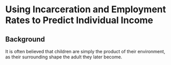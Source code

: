 # Using Incarceration and Employment Rates to Predict Individual Income

## Background
It is often believed that children are simply the product of their environment, as their surrounding shape the adult they later become.
